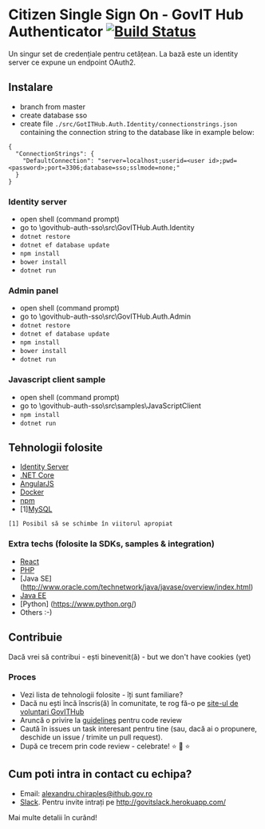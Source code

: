 # Citizen Single Sign On - GovIT Hub Authenticator [![Build Status](https://travis-ci.org/gov-ithub/auth-sso.svg?branch=master)](https://travis-ci.org/gov-ithub/auth-sso) 
Un singur set de credențiale pentru cetățean. La bază este un identity server ce expune un endpoint OAuth2.

## Instalare
- branch from master
- create database sso
- create file `./src/GotITHub.Auth.Identity/connectionstrings.json` containing the connection string to the database like in example below:
```
{
  "ConnectionStrings": {
    "DefaultConnection": "server=localhost;userid=<user id>;pwd=<password>;port=3306;database=sso;sslmode=none;"
  }
}
```

### Identity server
- open shell (command prompt)
- go to \\govithub-auth-sso\src\GovITHub.Auth.Identity
- `dotnet restore`
- `dotnet ef database update`
- `npm install`
- `bower install`
- `dotnet run`

### Admin panel
- open shell (command prompt)
- go to \\govithub-auth-sso\src\GovITHub.Auth.Admin
- `dotnet restore`
- `dotnet ef database update`
- `npm install`
- `bower install`
- `dotnet run`

### Javascript client sample
- open shell (command prompt)
- go to \\govithub-auth-sso\src\samples\JavaScriptClient
- `npm install`
- `dotnet run`

## Tehnologii folosite
- [Identity Server](https://identityserver.io/)
- [.NET Core](https://www.microsoft.com/net/core)
- [AngularJS](https://angularjs.org/)
- [Docker](https://docs.docker.com/engine/installation/)
- [npm](https://github.com/npm/npm)
- [1][MySQL](http://www.mysql.com/)

```
[1] Posibil să se schimbe în viitorul apropiat
```

### Extra techs (folosite la SDKs, samples & integration)
- [React](https://facebook.github.io/react/)
- [PHP](http://www.php.net/)
- [Java SE] (http://www.oracle.com/technetwork/java/javase/overview/index.html)
- [Java EE](http://www.oracle.com/technetwork/java/javaee/overview/index.html)
- [Python] (https://www.python.org/)
- Others :-)

## Contribuie

Dacă vrei să contribui - ești binevenit(ă) - but we don't have cookies (yet) 

### Proces
- Vezi lista de tehnologii folosite - îți sunt familiare?
- Dacă nu ești încă înscris(ă) în comunitate, te rog fă-o pe [site-ul de voluntari GovITHub](http://voluntari.ithub.gov.ro/)
- Aruncă o privire la [guidelines](https://github.com/gov-ithub/guidelines/blob/master/CODE_REVIEW.md) pentru code review 
- Caută în issues un task interesant pentru tine (sau, dacă ai o propunere, deschide un issue / trimite un pull request). 
- După ce trecem prin code review - celebrate! :star: :star2: :star:

## Cum poti intra in contact cu echipa?
- Email: alexandru.chiraples@ithub.gov.ro
- [Slack](https://govithub.slack.com/messages/gov-authenticator/details/). Pentru invite intrați pe http://govitslack.herokuapp.com/

Mai multe detalii în curând! 
